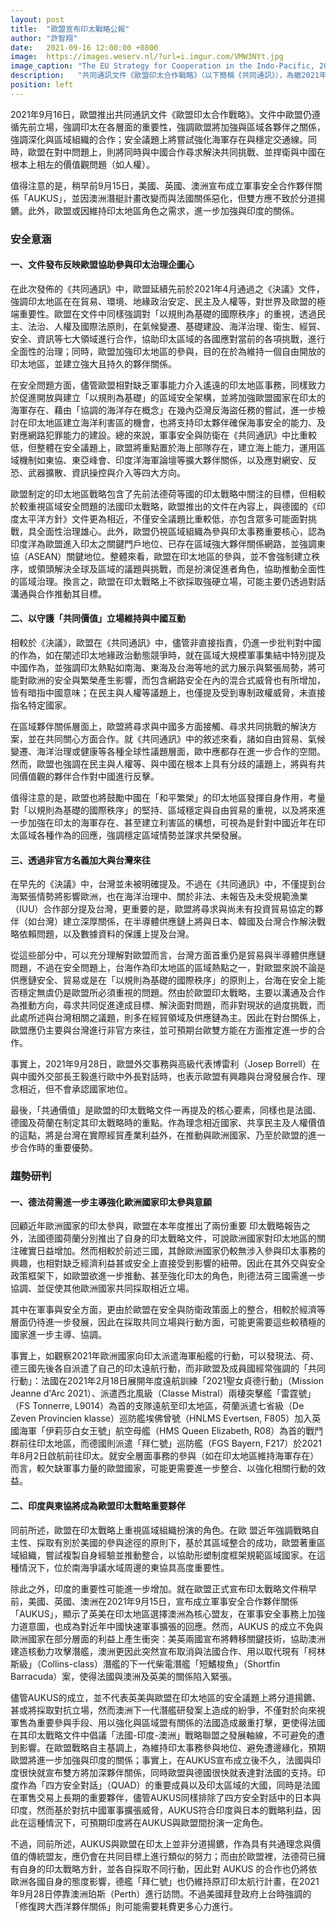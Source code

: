 ```yaml
---
layout: post
title:  "歐盟宣布印太戰略公報"
author: "許智翔"
date:   2021-09-16 12:00:00 +0800
image:  https://images.weserv.nl/?url=i.imgur.com/VMW3NYt.jpg
image_caption: "The EU Strategy for Cooperation in the Indo-Pacific, 2021"
description:   "共同通訊文件《歐盟印太合作戰略》（以下簡稱《共同通訊》），為繼2021年4月19日歐盟部長理事會通過《歐盟印太合作戰略決議》（以下簡稱《決議》）後，由歐盟執委會與歐盟對外事務部推出的另一份重量級文件。"
position: left
---
```


2021年9月16日，歐盟推出共同通訊文件《歐盟印太合作戰略》。文件中歐盟仍遵循先前立場，強調印太在各層面的重要性，強調歐盟將加強與區域各夥伴之關係，強調深化與區域組織的合作；安全議題上將嘗試強化海軍存在與穩定交通線。同時，歐盟在對中問題上，則將同時與中國合作尋求解決共同挑戰、並捍衛與中國在根本上相左的價值觀問題（如人權）。

<!--more-->

值得注意的是，稍早前9月15日，美國、英國、澳洲宣布成立軍事安全合作夥伴關係「AUKUS」，並因澳洲潛艇計畫改變而與法國關係惡化，但雙方應不致於分道揚鑣。此外，歐盟或因維持印太地區角色之需求，進一步加強與印度的關係。


### 安全意涵

#### 一、文件發布反映歐盟協助參與印太治理企圖心

在此次發佈的《共同通訊》中，歐盟延續先前於2021年4月通過之《決議》文件，強調印太地區在在貿易、環境、地緣政治安定、民主及人權等，對世界及歐盟的極端重要性。歐盟在文件中同樣強調對「以規則為基礎的國際秩序」的重視，透過民主、法治、人權及國際法原則，在氣候變遷、基礎建設、海洋治理、衛生、經貿、安全、資訊等七大領域進行合作，協助印太區域的各國應對當前的各項挑戰，進行全面性的治理；同時，歐盟加強印太地區的參與，目的在於為維持一個自由開放的印太地區，並建立強大且持久的夥伴關係。

在安全問題方面，儘管歐盟相對缺乏軍事能力介入遙遠的印太地區事務，同樣致力於促進開放與建立「以規則為基礎」的區域安全架構，並將加強歐盟國家在印太的海軍存在、藉由「協調的海洋存在概念」在幾內亞灣反海盜任務的嘗試，進一步檢討在印太地區建立海洋利害區的機會，也將支持印太夥伴確保海事安全的能力、及對應網路犯罪能力的建設。總的來說，軍事安全與防衛在《共同通訊》中比重較低，但整體在安全議題上，歐盟將重點置於海上部隊存在，建立海上能力，運用區域機制如東協、東亞峰會、印度洋海軍論壇等擴大夥伴關係，以及應對網安、反恐、武器擴散、資訊操控與介入等四大方向。

歐盟制定的印太地區戰略包含了先前法德荷等國的印太戰略中關注的目標，但相較於較重視區域安全問題的法國印太戰略，歐盟推出的文件在內容上，與德國的《印度太平洋方針》文件更為相近，不僅安全議題比重較低，亦包含眾多可能面對挑戰，具全面性治理雄心。此外，歐盟仍視區域組織為參與印太事務重要核心，認為印度洋為歐盟進入印太之關鍵門戶地位、已存在區域強大夥伴關係網路，並強調東協（ASEAN）關鍵地位。整體來看，歐盟在印太地區的參與，並不會強制建立秩序，或領頭解決全球及區域的議題與挑戰，而是扮演促進者角色，協助推動全面性的區域治理。換言之，歐盟在印太戰略上不欲採取強硬立場，可能主要仍透過對話溝通與合作推動其目標。

#### 二、以守護「共同價值」立場維持與中國互動 

相較於《決議》，歐盟在《共同通訊》中，儘管非直接指責，仍進一步批判對中國的作為，如在闡述印太地緣政治動態競爭時，就在區域大規模軍事集結中特別提及中國作為，並強調印太熱點如南海、東海及台海等地的武力展示與緊張局勢，將可能對歐洲的安全與繁榮產生影響，而包含網路安全在內的混合式威脅也有所增加，皆有暗指中國意味；在民主與人權等議題上，也僅提及受到專制政權威脅，未直接指名特定國家。

在區域夥伴關係層面上，歐盟將尋求與中國多方面接觸、尋求共同挑戰的解決方案，並在共同關心方面合作。就《共同通訊》中的敘述來看，諸如自由貿易、氣候變遷、海洋治理或健康等各種全球性議題層面，歐中應都存在進一步合作的空間。然而，歐盟也強調在民主與人權等、與中國在根本上具有分歧的議題上，將與有共同價值觀的夥伴合作對中國進行反擊。

值得注意的是，歐盟也將鼓勵中國在「和平繁榮」的印太地區發揮自身作用，考量對「以規則為基礎的國際秩序」的堅持、區域穩定與自由貿易的重視，以及將來進一步加強在印太的海軍存在、甚至建立利害區的構想，可視為是針對中國近年在印太區域各種作為的回應，強調穩定區域情勢並謀求共榮發展。

#### 三、透過非官方名義加大與台灣來往 

在早先的《決議》中，台灣並未被明確提及。不過在《共同通訊》中，不僅提到台海緊張情勢將影響歐洲，也在海洋治理中、關於非法、未報告及未受規範漁業（IUU）合作部分提及台灣，更重要的是，歐盟將尋求與尚未有投資貿易協定的夥伴（如台灣）建立深厚關係，在半導體供應鏈上將與日本、韓國及台灣合作解決戰略依賴問題，以及數據資料的保護上提及台灣。

從這些部分中，可以充分理解對歐盟而言，台灣方面首重仍是貿易與半導體供應鏈問題，不過在安全問題上，台海作為印太地區的區域熱點之一，對歐盟來說不論是供應鏈安全、貿易或是在「以規則為基礎的國際秩序」的原則上，台海在安全上能否穩定無虞仍是歐盟所必須重視的問題。然由於歐盟印太戰略，主要以溝通及合作為推動方向，尋求共同促進達成目標、解決面對問題，而非對現狀的過度挑戰，而此處所述與台灣相關之議題，則多在經貿領域及供應鏈為主。因此在對台關係上，歐盟應仍主要與台灣進行非官方來往，並可預期台歐雙方能在方面推定進一步的合作。

事實上，2021年9月28日，歐盟外交事務與高級代表博雷利（Josep Borrell）在與中國外交部長王毅進行歐中外長對話時，也表示歐盟有興趣與台灣發展合作、理念相近，但不會承認國家地位。

最後，「共通價值」是歐盟的印太戰略文件一再提及的核心要素，同樣也是法國、德國及荷蘭在制定其印太戰略時的重點。作為理念相近國家、共享民主及人權價值的這點，將是台灣在實際經貿產業利益外，在推動與歐洲國家、乃至於歐盟的進一步合作時的重要優勢。


### 趨勢研判 

#### 一、德法荷需進一步主導強化歐洲國家印太參與意願

回顧近年歐洲國家的印太參與，歐盟在本年度推出了兩份重要
印太戰略報告之外，法國德國荷蘭分別推出了自身的印太戰略文件，可說歐洲國家對印太地區的關注確實日益增加。然而相較於前述三國，其餘歐洲國家仍較無涉入參與印太事務的興趣，也相對缺乏經濟利益甚或安全上直接受到影響的紐帶。因此在其外交與安全政策框架下，如歐盟欲進一步推動、甚至強化印太的角色，則德法荷三國需進一步協調、並促使其他歐洲國家共同採取相近立場。

其中在軍事與安全方面，更由於歐盟在安全與防衛政策面上的整合，相較於經濟等層面仍待進一步發展，因此在採取共同立場與行動方面，可能更需要這些較積極的國家進一步主導、協調。

事實上，如觀察2021年歐洲國家向印太派遣海軍船艦的行動，可以發現法、荷、德三國先後各自派遣了自己的印太遠航行動，而非歐盟及成員國經常強調的「共同行動」：法國在2021年2月18日展開年度遠航訓練「2021聖女貞德行動」（Mission Jeanne d'Arc 2021）、派遣西北風級（Classe Mistral）兩棲突擊艦「雷霆號」（FS Tonnerre, L9014）為首的支隊遠航至印太地區，荷蘭派遣七省級（De Zeven Provincien klasse）巡防艦埃佛曾號（HNLMS Evertsen, F805）加入英國海軍「伊莉莎白女王號」航空母艦（HMS Queen Elizabeth, R08）為首的戰鬥群前往印太地區，而德國則派遣「拜仁號」巡防艦（FGS Bayern, F217）於2021年8月2日啟航前往印太。就安全層面事務的參與（如在印太地區維持海軍存在）而言，較欠缺軍事力量的歐盟國家，可能更需要進一步整合、以強化相關行動的效益。

#### 二、印度與東協將成為歐盟印太戰略重要夥伴 

同前所述，歐盟在印太戰略上重視區域組織扮演的角色。在歐
盟近年強調戰略自主性、採取有別於美國的參與途徑的原則下，基於其區域整合的成功，歐盟著重區域組織，嘗試複製自身經驗並推動整合，以協助形塑制度框架規範區域國家。在這種情況下，位於南海爭議水域周邊的東協具高度重要性。

除此之外，印度的重要性可能進一步增加。就在歐盟正式宣布印太戰略文件稍早前，美國、英國、澳洲在2021年9月15日，宣布成立軍事安全合作夥伴關係「AUKUS」，顯示了英美在印太地區選擇澳洲為核心盟友，在軍事安全事務上加強力道意圖，也成為對近年中國快速軍事擴張的回應。然而，AUKUS 的成立不免與歐洲國家在部分層面的利益上產生衝突：美英兩國宣布將轉移關鍵技術，協助澳洲建造核動力攻擊潛艦，澳洲更因此突然宣布取消與法國合作、用以取代現有「柯林斯級」（Collins-class）潛艦的下一代柴電潛艦「短鰭梭魚」（Shortfin Barracuda）案，使得法國與澳洲及英美的關係陷入緊張。 

儘管AUKUS的成立，並不代表英美與歐盟在印太地區的安全議題上將分道揚鑣、甚或將採取對抗立場，然而澳洲下一代潛艦研發案上造成的紛爭，不僅對於向來視軍售為重要參與手段、用以強化與區域盟有關係的法國造成嚴重打擊，更使得法國在其印太戰略文件中倡議「法國-印度-澳洲」戰略聯盟之發展軸線，不可避免的遭到影響。在歐盟戰略自主基調上，為維持印太事務參與地位、避免遭邊緣化，預期歐盟將進一步加強與印度的關係；事實上，在AUKUS宣布成立後不久，法國與印度很快就宣布雙方將加深夥伴關係，同時歐盟與德國很快就表達對法國的支持。印度作為「四方安全對話」（QUAD）的重要成員以及印太區域的大國，同時是法國在軍售交易上長期的重要夥伴，儘管AUKUS同樣排除了四方安全對話中的日本與印度，然而基於對抗中國軍事擴張威脅，AUKUS符合印度與日本的戰略利益，因此在這種情況下，可預期印度將在AUKUS與歐盟間扮演一定角色。

不過，同前所述，AUKUS與歐盟在印太上並非分道揚鑣，作為具有共通理念與價值的傳統盟友，應仍會在共同目標上進行類似的努力；而由於歐盟裡，法德荷已擁有自身的印太戰略方針，並各自採取不同行動，因此對 AUKUS 的合作也仍將依歐洲各國自身的態度影響，德艦「拜仁號」也仍維持原訂印太航行計畫，在2021年9月28日停靠澳洲珀斯（Perth）進行訪問。不過美國拜登政府上台時強調的「修復跨大西洋夥伴關係」則可能需要耗費更多心力進行。
